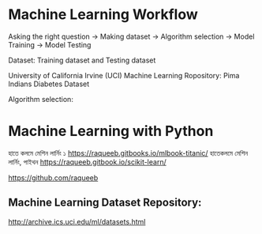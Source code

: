 # Machine Learning Workflow


Asking the right question -> Making dataset -> Algorithm selection -> Model Training -> Model Testing


Dataset: Training dataset and Testing dataset

University of California Irvine (UCI) Machine Learning Ropository:
Pima Indians Diabetes Dataset


Algorithm selection:



Machine Learning with Python
============================
হাতে কলমে মেশিন লার্নিং ১	https://raqueeb.gitbooks.io/mlbook-titanic/
হাতেকলমে মেশিন লার্নিং, পাইথন	https://raqueeb.gitbook.io/scikit-learn/


https://github.com/raqueeb


Machine Learning Dataset Repository:
------------------------------------
http://archive.ics.uci.edu/ml/datasets.html
